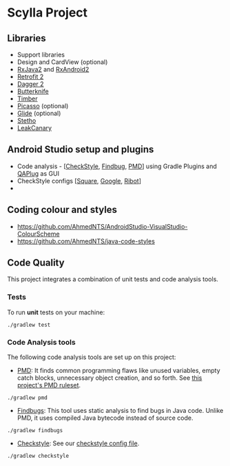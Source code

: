 # Scylla Project

## Libraries
- Support libraries
- Design and CardView (optional)
- [RxJava2](https://github.com/ReactiveX/RxJava) and [RxAndroid2](https://github.com/ReactiveX/RxAndroid) 
- [Retrofit 2](http://square.github.io/retrofit/)
- [Dagger 2](http://google.github.io/dagger/)
- [Butterknife](https://github.com/JakeWharton/butterknife)
- [Timber](https://github.com/JakeWharton/timber)
- [Picasso](https://github.com/square/picasso) (optional)
- [Glide](https://github.com/bumptech/glide) (optional)
- [Stetho](https://github.com/facebook/stetho)
- [LeakCanary](https://github.com/square/leakcanary)

## Android Studio setup and plugins

* Code analysis - [[CheckStyle](https://docs.gradle.org/3.3/userguide/checkstyle_plugin.html), [Findbug](https://docs.gradle.org/3.3/userguide/findbugs_plugin.html), [PMD](https://docs.gradle.org/3.3/userguide/pmd_plugin.html)] using Gradle Plugins and [QAPlug](https://qaplug.com/download/) as GUI
* CheckStyle configs [[Square](https://github.com/square/android-times-square/blob/master/checkstyle.xml), [Google](https://github.com/checkstyle/checkstyle/blob/master/src/main/resources/google_checks.xml), [Ribot](https://github.com/ribot/android-boilerplate/blob/master/config/quality/checkstyle/checkstyle-config.xml)]
* 

## Coding colour and styles

* https://github.com/AhmedNTS/AndroidStudio-VisualStudio-ColourScheme
* https://github.com/AhmedNTS/java-code-styles

## Code Quality

This project integrates a combination of unit tests and code analysis tools. 

### Tests

To run **unit** tests on your machine:

``` 
./gradlew test
``` 

### Code Analysis tools 

The following code analysis tools are set up on this project:

* [PMD](https://pmd.github.io/): It finds common programming flaws like unused variables, empty catch blocks, unnecessary object creation, and so forth. See [this project's PMD ruleset](config/pmd/pmd-ruleset.xml).

``` 
./gradlew pmd
```

* [Findbugs](http://findbugs.sourceforge.net/): This tool uses static analysis to find bugs in Java code. Unlike PMD, it uses compiled Java bytecode instead of source code.

```
./gradlew findbugs
```

* [Checkstyle](http://checkstyle.sourceforge.net/): See our [checkstyle config file](config/checkstyle/square_checks.xml).

```
./gradlew checkstyle
```
